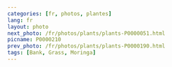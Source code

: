 ```yaml
---
categories: [fr, photos, plantes]
lang: fr
layout: photo
next_photo: /fr/photos/plants/plants-P0000051.html
picname: P0000210
prev_photo: /fr/photos/plants/plants-P0000190.html
tags: [Bank, Grass, Moringa]
---
```

